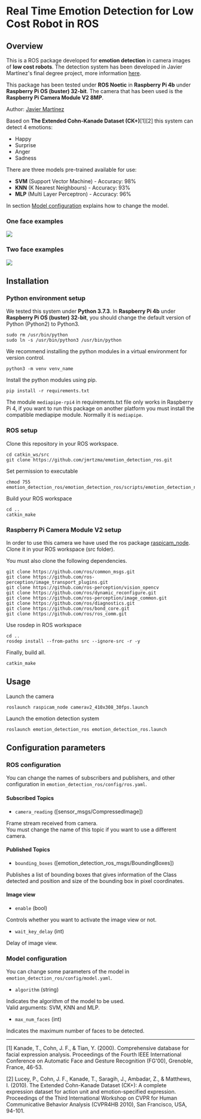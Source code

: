 # Real Time Emotion Detection for Low Cost Robot in ROS

## Overview

This is a ROS package developed for **emotion detection** in camera images of **low cost robots**.
The detection system has been developed in Javier Martínez's final degree project, more information [here](https://github.com/jmvega/tfg-jmartinez).

This package has been tested under **ROS Noetic** in **Raspberry Pi 4b** under **Raspberry Pi OS (buster) 32-bit**. The camera that has been used is the **Raspberry Pi Camera Module V2 8MP**. 

Author: [Javier Martínez](https://github.com/jmrtzma)

Based on **The Extended Cohn-Kanade Dataset (CK+)**[1][2] this system can detect 4 emotions:

* Happy
* Surprise
* Anger
* Sadness

There are three models pre-trained available for use:

* **SVM** (Support Vector Machine) - Accuracy: 98%
* **KNN** (K Nearest Neighbours) - Accuracy: 93%
* **MLP** (Multi Layer Perceptron) - Accuracy: 96%

In section [Model configuration](https://github.com/jmrtzma/emotion_detection_ros#model-configuration) explains how to change the model.

### One face examples

![](https://github.com/jmrtzma/emotion_detection_ros/blob/main/doc/1_face.png)

### Two face examples

![](https://github.com/jmrtzma/emotion_detection_ros/blob/main/doc/2_face.png)

## Installation

### Python environment setup

We tested this system under **Python 3.7.3**. In **Raspberry Pi 4b** under **Raspberry Pi OS (buster) 32-bit**, you should change the default version of Python (Python2) to Python3.

```
sudo rm /usr/bin/python
sudo ln -s /usr/bin/python3 /usr/bin/python
```

We recommend installing the python modules in a virtual environment for version control.

```
python3 -m venv venv_name
```

Install the python modules using pip.

```
pip install -r requirements.txt
```

The module `mediapipe-rpi4` in requirements.txt file only works in Raspberry Pi 4, if you want to run this package on another platform you must install the compatible mediapipe module. Normally it is `mediapipe`.

### ROS setup

Clone this repository in your ROS workspace.
```
cd catkin_ws/src
git clone https://github.com/jmrtzma/emotion_detection_ros.git
```

Set permission to executable
```
chmod 755 emotion_detection_ros/emotion_detection_ros/scripts/emotion_detection_node.py
```

Build your ROS workspace
```
cd ..
catkin_make
```

### Raspberry Pi Camera Module V2 setup
In order to use this camera we have used the ros package [raspicam_node](https://github.com/UbiquityRobotics/raspicam_node). Clone it in your ROS workspace (src folder).

You must also clone the following dependencies.

```
git clone https://github.com/ros/common_msgs.git
git clone https://github.com/ros-perception/image_transport_plugins.git
git clone https://github.com/ros-perception/vision_opencv
git clone https://github.com/ros/dynamic_reconfigure.git
git clone https://github.com/ros-perception/image_common.git
git clone https://github.com/ros/diagnostics.git
git clone https://github.com/ros/bond_core.git
git clone https://github.com/ros/ros_comm.git
```

Use rosdep in ROS workspace
```
cd ..
rosdep install --from-paths src --ignore-src -r -y
```

Finally, build all.
```
catkin_make
```


## Usage

Launch the camera
```
roslaunch raspicam_node camerav2_410x308_30fps.launch
```

Launch the emotion detection system
```
roslaunch emotion_detection_ros emotion_detection_ros.launch
```

## Configuration parameters
### ROS configuration
You can change the names of subscribers and publishers, and other configuration in `emotion_detection_ros/config/ros.yaml`.

#### Subscribed Topics
* `camera_reading` ([sensor_msgs/CompressedImage])

Frame stream received from camera.  
You must change the name of this topic if you want to use a different camera.

#### Published Topics
* `bounding_boxes` ([emotion_detection_ros_msgs/BoundingBoxes])

Publishes a list of bounding boxes that gives information of the Class detected and position and size of the bounding box in pixel coordinates.

#### Image view
* `enable` (bool)

Controls whether you want to activate the image view or not.

* `wait_key_delay` (int)

Delay of image view.

### Model configuration
You can change some parameters of the model in `emotion_detection_ros/config/model.yaml`.

* `algorithm` (string)

Indicates the algorithm of the model to be used.  
Valid arguments: SVM, KNN and MLP.

* `max_num_faces` (int)

Indicates the maximum number of faces to be detected.

---
[1] Kanade, T., Cohn, J. F., & Tian, Y. (2000). Comprehensive database for facial expression analysis. Proceedings of the Fourth IEEE International Conference on Automatic Face and Gesture Recognition (FG'00), Grenoble, France, 46-53.

[2] Lucey, P., Cohn, J. F., Kanade, T., Saragih, J., Ambadar, Z., & Matthews, I. (2010). The Extended Cohn-Kanade Dataset (CK+): A complete expression dataset for action unit and emotion-specified expression. Proceedings of the Third International Workshop on CVPR for Human Communicative Behavior Analysis (CVPR4HB 2010), San Francisco, USA, 94-101.